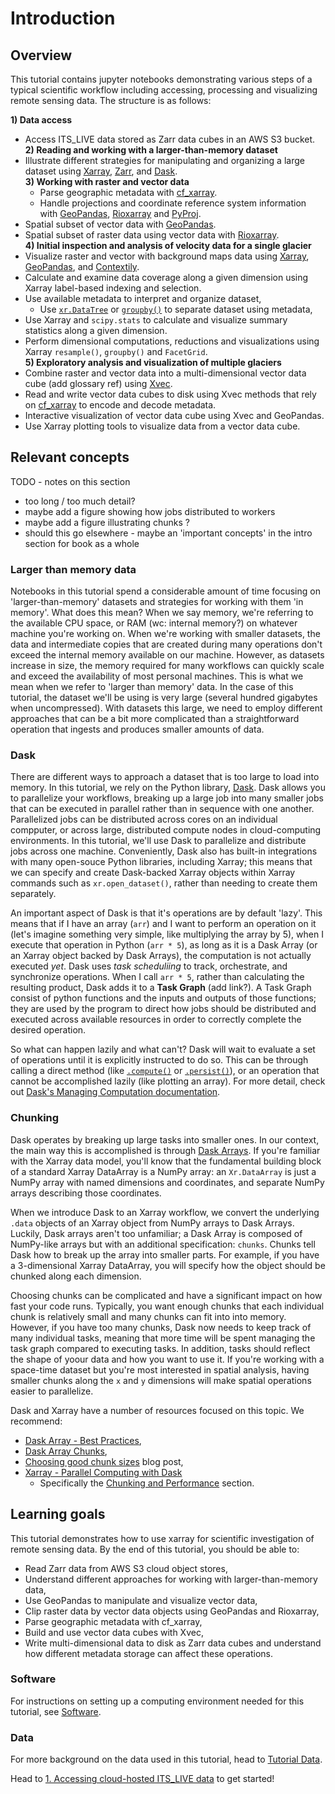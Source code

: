 # Introduction

## Overview

This tutorial contains jupyter notebooks demonstrating various steps of a typical scientific workflow including accessing, processing and visualizing remote sensing data. The structure is as follows:

**1) Data access**  
- Access ITS_LIVE data stored as Zarr data cubes in an AWS S3 bucket.  
**2) Reading and working with a larger-than-memory dataset**  
- Illustrate different strategies for manipulating and organizing a large dataset using [Xarray](https://docs.xarray.dev/en/stable/), [Zarr](https://zarr.dev/), and [Dask](https://www.dask.org/).  
**3) Working with raster and vector data**  
     - Parse geographic metadata with [cf_xarray]().  
     - Handle projections and coordinate reference system information with [GeoPandas](), [Rioxarray]() and [PyProj]().  
- Spatial subset of vector data with [GeoPandas]().    
- Spatial subset of raster data using vector data with [Rioxarray]().  
**4) Initial inspection and analysis of velocity data for a single glacier**
- Visualize raster and vector with background maps data using [Xarray](), [GeoPandas](), and [Contextily]().  
- Calculate and examine data coverage along a given dimension using Xarray label-based indexing and selection.  
- Use available metadata to interpret and organize dataset,  
     - Use [`xr.DataTree`]() or [`groupby()`]() to separate dataset using metadata,  
- Use Xarray and `scipy.stats` to calculate and visualize summary statistics along a given dimension.  
- Perform dimensional computations, reductions and visualizations using Xarray `resample()`, `groupby()` and `FacetGrid`.  
**5) Exploratory analysis and visualization of multiple glaciers**
- Combine raster and vector data into a multi-dimensional vector data cube (add glossary ref) using [Xvec]().  
- Read and write vector data cubes to disk using Xvec methods that rely on [cf_xarray]() to encode and decode metadata.  
- Interactive  visualization of vector data cube using Xvec and GeoPandas.  
- Use Xarray plotting tools to visualize data from a vector data cube.  

## Relevant concepts

TODO - notes on this section
- too long / too much detail?
- maybe add a figure showing how jobs distributed to workers
- maybe add a figure illustrating chunks ? 
- should this go elsewhere - maybe an 'important concepts' in the intro section for book as a whole

### Larger than memory data
Notebooks in this tutorial spend a considerable amount of time focusing on 'larger-than-memory' datasets and strategies for working with them 'in memory'. What does this mean? When we say memory, we're referring to the available CPU space, or RAM (wc: internal memory?) on whatever machine you're working on. When we're working with smaller datasets, the data and intermediate copies that are created during many operations don't exceed the internal memory available on our machine. However, as datasets increase in size, the memory required for many workflows can quickly scale and exceed the availability of most personal machines. This is what we mean when we refer to 'larger than memory' data. In the case of this tutorial, the dataset we'll be using is very large (several hundred gigabytes when uncompressed). With datasets this large, we need to employ different approaches that can be a bit more complicated than a straightforward operation that ingests and produces smaller amounts of data. 

### Dask
There are different ways to approach a dataset that is too large to load into memory. In this tutorial, we rely on the Python library, [Dask](https://www.dask.org/). Dask allows you to parallelize your workflows, breaking up a large job into many smaller jobs that can be executed in parallel rather than in sequence with one another. Parallelized jobs can be distributed across cores on an individual compputer, or across large, distributed compute nodes in cloud-computing environments. In this tutorial, we'll use Dask to parallelize and distribute jobs across one machine. Conveniently, Dask also has built-in integrations with many open-souce Python libraries, including Xarray; this means that we can specify and create Dask-backed Xarray objects within Xarray commands such as `xr.open_dataset()`, rather than needing to create them separately. 

An important aspect of Dask is that it's operations are by default 'lazy'. This means that if I have an array (`arr`) and I want to perform an operation on it (let's imagine something very simple, like multiplying the array by 5), when I execute that operation in Python (`arr * 5`), as long as it is a Dask Array (or an Xarray object backed by Dask Arrays), the computation is not actually executed *yet*. Dask uses *task scheduliing* to track, orchestrate, and synchronize operations. When I call `arr * 5`, rather than calculating the resulting product, Dask adds it to a **Task Graph** (add link?). A Task Graph consist of python functions and the inputs and outputs of those functions; they are used by the program to direct how jobs should be distributed and executed across available resources in order to correctly complete the desired operation. 

So what can happen lazily and what can't? Dask will wait to evaluate a set of operations until it is explicitly instructed to do so. This can be through calling a direct method (like [`.compute()`](https://docs.dask.org/en/stable/generated/dask.dataframe.DataFrame.compute.html) or [`.persist()`](https://docs.dask.org/en/latest/generated/dask.dataframe.DataFrame.persist.html)), or an operation that cannot be accomplished lazily (like plotting an array). For more detail, check out [Dask's Managing Computation documentation](https://distributed.dask.org/en/stable/manage-computation.html).

### Chunking
Dask operates by breaking up large tasks into smaller ones. In our context, the main way this is accomplished is through [Dask Arrays](https://docs.dask.org/en/latest/array.html). If you're familiar with the Xarray data model, you'll know that the fundamental building block of a standard Xarray DataArray is a NumPy array: an `Xr.DataArray` is just a NumPy array with named dimensions and coordinates, and separate NumPy arrays describing those coordinates. 

When we introduce Dask to an Xarray workflow, we convert the underlying `.data` objects of an Xarray object from NumPy arrays to Dask Arrays. Luckily, Dask arrays aren't too unfamiliar; a Dask Array is composed of NumPy-like arrays but with an additional specification: `chunks`. Chunks tell Dask how to break up the array into smaller parts. For example, if you have a 3-dimensional Xarray DataArray, you will specify how the object should be chunked along each dimension. 

Choosing chunks can be complicated and have a significant impact on how fast your code runs. Typically, you want enough chunks that each individual chunk is relatively small and many chunks can fit into into memory. However, if you have too many chunks, Dask now needs to keep track of many individual tasks, meaning that more time will be spent managing the task graph compared to executing tasks. In addition, tasks should reflect the shape of yoour data and how you want to use it. If you're working with a space-time dataset but you're most interested in spatial analysis, having smaller chunks along the `x` and `y` dimensions will make spatial operations easier to parallelize. 

Dask and Xarray have a number of resources focused on this topic. We recommend:
-  [Dask Array - Best Practices](https://docs.dask.org/en/latest/array-best-practices.html),   
- [Dask Array Chunks](https://docs.dask.org/en/stable/array-chunks.html),  
- [Choosing good chunk sizes](https://blog.dask.org/2021/11/02/choosing-dask-chunk-sizes) blog post,  
- [Xarray - Parallel Computing with Dask](https://docs.xarray.dev/en/stable/user-guide/dask.html)
    - Specifically the [Chunking and Performance](https://docs.xarray.dev/en/stable/user-guide/dask.html#chunking-and-performance) section.

## Learning goals

This tutorial demonstrates how to use xarray for scientific investigation of remote sensing data. By the end of this tutorial, you should be able to:

- Read Zarr data from AWS S3 cloud object stores,  
- Understand different approaches for working with larger-than-memory data,  
- Use GeoPandas to manipulate and visualize vector data,  
- Clip raster data by vector data objects using GeoPandas and Rioxarray,  
- Parse geographic metadata with cf_xarray,  
- Build and use vector data cubes with Xvec,   
- Write multi-dimensional data to disk as Zarr data cubes and understand how different metadata storage can affect these operations.  

### Software

For instructions on setting up a computing environment needed for this tutorial, see [Software](../intro/software.md).

### Data

For more background on the data used in this tutorial, head to [Tutorial Data](../background/tutorial_data.md).

Head to [1. Accessing cloud-hosted ITS_LIVE data](1_accessing_itslive_s3_data.ipynb) to get started! 
